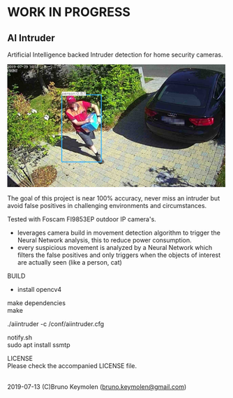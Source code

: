 # WORK IN PROGRESS

## AI Intruder

Artificial Intelligence backed Intruder detection for home security cameras.
   
<img src="doc/alarm.img.1.jpg" width="500">
    
  
The goal of this project is near 100% accuracy, never miss an intruder but avoid false positives in challenging environments and circumstances. 
  
Tested with Foscam FI9853EP outdoor IP camera's.
  
- leverages camera build in movement detection algorithm to trigger the Neural Network analysis, this to reduce power consumption.
- every suspicious movement is analyzed by a Neural Network which filters the false positives and only triggers when the objects of interest are actually seen (like a person, cat)
  
  
  
BUILD
- install opencv4
  

make dependencies<br>
make
  
  
./aiintruder -c /conf/aiintruder.cfg<br>
  
 
  
notify.sh  
  sudo apt install ssmtp


LICENSE<br>
Please check the accompanied LICENSE file.<br><br>
  

2019-07-13 (C)Bruno Keymolen (bruno.keymolen@gmail.com)
